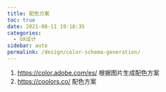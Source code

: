 ```yaml
---
title: 配色方案
toc: true
date: 2021-08-11 19:18:35
categories: 
  - UX设计
sidebar: auto
permalink: /design/color-schema-generation/
---
```


1. https://color.adobe.com/es/ 根据图片生成配色方案
2. https://coolors.co/  配色方案
